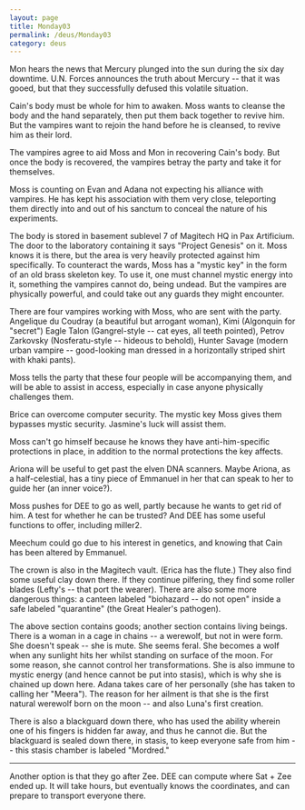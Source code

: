 ```yaml
---
layout: page
title: Monday03
permalink: /deus/Monday03
category: deus
---
```

Mon hears the news that Mercury plunged into the sun during the six day downtime. U.N. Forces announces the truth about Mercury -- that it was gooed, but that they successfully defused this volatile situation.

Cain's body must be whole for him to awaken. Moss wants to cleanse the body and the hand separately, then put them back together to revive him. But the vampires want to rejoin the hand before he is cleansed, to revive him as their lord.

The vampires agree to aid Moss and Mon in recovering Cain's body. But once the body is recovered, the vampires betray the party and take it for themselves.

Moss is counting on Evan and Adana not expecting his alliance with vampires. He has kept his association with them very close, teleporting them directly into and out of his sanctum to conceal the nature of his experiments.

The body is stored in basement sublevel 7 of Magitech HQ in Pax Artificium. The door to the laboratory containing it says &quot;Project Genesis&quot; on it. Moss knows it is there, but the area is very heavily protected against him specifically. To counteract the wards, Moss has a &quot;mystic key&quot; in the form of an old brass skeleton key. To use it, one must channel mystic energy into it, something the vampires cannot do, being undead. But the vampires are physically powerful, and could take out any guards they might encounter.

There are four vampires working with Moss, who are sent with the party. Angelique du Coudray (a beautiful but arrogant woman), Kimi (Algonquin for &quot;secret&quot;) Eagle Talon (Gangrel-style -- cat eyes, all teeth pointed), Petrov Zarkovsky (Nosferatu-style -- hideous to behold), Hunter Savage (modern urban vampire -- good-looking man dressed in a horizontally striped shirt with khaki pants).

Moss tells the party that these four people will be accompanying them, and will be able to assist in access, especially in case anyone physically challenges them.

Brice can overcome computer security. The mystic key Moss gives them bypasses mystic security. Jasmine's luck will assist them.

Moss can't go himself because he knows they have anti-him-specific protections in place, in addition to the normal protections the key affects.

Ariona will be useful to get past the elven DNA scanners. Maybe Ariona, as a half-celestial, has a tiny piece of Emmanuel in her that can speak to her to guide her (an inner voice?).

Moss pushes for DEE to go as well, partly because he wants to get rid of him. A test for whether he can be trusted? And DEE has some useful functions to offer, including miller2.

Meechum could go due to his interest in genetics, and knowing that Cain has been altered by Emmanuel.

The crown is also in the Magitech vault. (Erica has the flute.) They also find some useful clay down there. If they continue pilfering, they find some roller blades (Lefty's -- that port the wearer). There are also some more dangerous things: a canteen labeled &quot;biohazard -- do not open&quot; inside a safe labeled &quot;quarantine&quot; (the Great Healer's pathogen).

The above section contains goods; another section contains living beings. There is a woman in a cage in chains -- a werewolf, but not in were form. She doesn't speak -- she is mute. She seems feral. She becomes a wolf when any sunlight hits her whilst standing on surface of the moon. For some reason, she cannot control her transformations. She is also immune to mystic energy (and hence cannot be put into stasis), which is why she is chained up down here. Adana takes care of her personally (she has taken to calling her &quot;Meera&quot;). The reason for her ailment is that she is the first natural werewolf born on the moon -- and also Luna's first creation.

There is also a blackguard down there, who has used the ability wherein one of his fingers is hidden far away, and thus he cannot die. But the blackguard is sealed down there, in stasis, to keep everyone safe from him -- this stasis chamber is labeled &quot;Mordred.&quot;

-----

Another option is that they go after Zee. DEE can compute where Sat + Zee ended up. It will take hours, but eventually knows the coordinates, and can prepare to transport everyone there.

